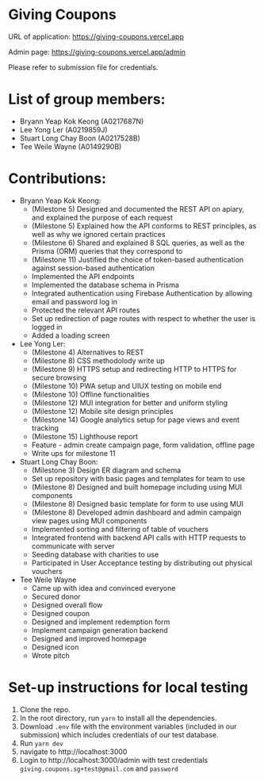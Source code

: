 # Giving Coupons

URL of application: https://giving-coupons.vercel.app

Admin page: https://giving-coupons.vercel.app/admin

Please refer to submission file for credentials.

# List of group members:

- Bryann Yeap Kok Keong (A0217687N)
- Lee Yong Ler (A0219859J)
- Stuart Long Chay Boon (A0217528B)
- Tee Weile Wayne (A0149290B)

# Contributions:

- Bryann Yeap Kok Keong:
  - (Milestone 5) Designed and documented the REST API on apiary, and explained the purpose of each request
  - (Milestone 5) Explained how the API conforms to REST principles, as well as why we ignored certain practices
  - (Milestone 6) Shared and explained 8 SQL queries, as well as the Prisma (ORM) queries that they correspond to
  - (Milestone 11) Justified the choice of token-based authentication against session-based authentication
  - Implemented the API endpoints
  - Implemented the database schema in Prisma
  - Integrated authentication using Firebase Authentication by allowing email and password log in
  - Protected the relevant API routes
  - Set up redirection of page routes with respect to whether the user is logged in
  - Added a loading screen
- Lee Yong Ler:
  - (Milestone 4) Alternatives to REST
  - (Milestone 8) CSS methodolody write up
  - (Milestone 9) HTTPS setup and redirecting HTTP to HTTPS for secure browsing
  - (Milestone 10) PWA setup and UIUX testing on mobile end
  - (Milestone 10) Offline functionalities
  - (Milestone 12) MUI integration for better and uniform styling
  - (Milestone 12) Mobile site design principles
  - (Milestone 14) Google analytics setup for page views and event tracking
  - (Milestone 15) Lighthouse report
  - Feature - admin create campaign page, form validation, offline page
  - Write ups for milestone 11
- Stuart Long Chay Boon:
  - (Milestone 3) Design ER diagram and schema
  - Set up repository with basic pages and templates for team to use
  - (Milestone 8) Designed and built homepage including using MUI components
  - (Milestone 8) Designed basic template for form to use using MUI
  - (Milestone 8) Developed admin dashboard and admin campaign view pages using MUI components
  - Implemented sorting and filtering of table of vouchers
  - Integrated frontend with backend API calls with HTTP requests to communicate with server
  - Seeding database with charities to use
  - Participated in User Acceptance testing by distributing out physical vouchers
- Tee Weile Wayne
  - Came up with idea and convinced everyone
  - Secured donor
  - Designed overall flow
  - Designed coupon
  - Designed and implement redemption form
  - Implement campaign generation backend
  - Designed and improved homepage
  - Designed icon
  - Wrote pitch

# Set-up instructions for local testing

1. Clone the repo.
2. In the root directory, run `yarn` to install all the dependencies.
3. Download `.env` file with the environment variables (included in our submission) which includes credentials of our test database.
4. Run `yarn dev`
5. navigate to http://localhost:3000
6. Login to http://localhost:3000/admin with test credentials `giving.coupons.sg+test@gmail.com` and `password`
